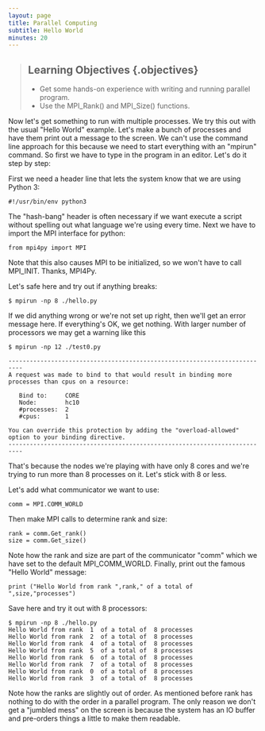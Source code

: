 ```yaml
---
layout: page
title: Parallel Computing
subtitle: Hello World
minutes: 20
---
```

> ## Learning Objectives {.objectives}
>
> * Get some hands-on experience with writing and running parallel program.
> * Use the MPI_Rank() and MPI_Size() functions.

Now let's get something to run with multiple processes. We try this out with the usual "Hello World" example. Let's make a bunch of processes and have them print out a message to the screen. We can't use the command line approach for this because we need to start everything with an "mpirun" command. So first we have to type in the program in an editor. Let's do it step by step:

First we need a header line that lets the system know that we are using Python 3:

~~~ {.python}
#!/usr/bin/env python3
~~~

The "hash-bang" header is often necessary if we want execute a script without spelling out what language we're using every time. Next we have to import  the MPI interface for python:

~~~ {.python}
from mpi4py import MPI
~~~

Note that this also causes MPI to be initialized, so we won't have to call MPI_INIT. Thanks, MPI4Py.

Let's safe here and try out if anything breaks:

~~~ {.python}
$ mpirun -np 8 ./hello.py
~~~

If we did anything wrong or we're not set up right, then we'll get an error message here. If everything's OK, we get nothing. With larger number of processors we may get a warning like this

~~~ {.python}
$ mpirun -np 12 ./test0.py
~~~
~~~ {.error}
--------------------------------------------------------------------------
A request was made to bind to that would result in binding more
processes than cpus on a resource:

   Bind to:     CORE
   Node:        hc10
   #processes:  2
   #cpus:       1

You can override this protection by adding the "overload-allowed"
option to your binding directive.
--------------------------------------------------------------------------
~~~

That's because the nodes we're playing with have only 8 cores and we're trying to run more than 8 processes on it. Let's stick with 8 or less. 

Let's add what communicator we want to use:

~~~ {.python}
comm = MPI.COMM_WORLD
~~~

Then make MPI calls to determine rank and size:

~~~ {.python}
rank = comm.Get_rank()
size = comm.Get_size()
~~~

Note how the rank and size are part of the communicator "comm" which we have set to the default MPI_COMM_WORLD.
Finally, print out the famous "Hello World" message:

~~~ {.python}
print ("Hello World from rank ",rank," of a total of ",size,"processes")
~~~

Save here and try it out with 8 processors:

~~~ {.python}
$ mpirun -np 8 ./hello.py
Hello World from rank  1  of a total of  8 processes
Hello World from rank  2  of a total of  8 processes
Hello World from rank  4  of a total of  8 processes
Hello World from rank  5  of a total of  8 processes
Hello World from rank  6  of a total of  8 processes
Hello World from rank  7  of a total of  8 processes
Hello World from rank  0  of a total of  8 processes
Hello World from rank  3  of a total of  8 processes
~~~

Note how the ranks are slightly out of order. As mentioned before rank has nothing to do with the order in a parallel program. The only reason we don't get a "jumbled mess" on the screen is because the system has an IO buffer and pre-orders things a little to make them readable.
